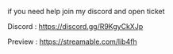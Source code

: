 if you need help join my discord and open ticket

Discord : https://discord.gg/R9KgyCkXJp

Preview : https://streamable.com/lib4fh 
